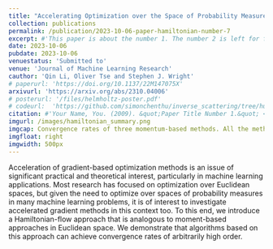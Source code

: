 ```yaml
---
title: "Accelerating Optimization over the Space of Probability Measures"
collection: publications
permalink: /publication/2023-10-06-paper-hamiltonian-number-7
excerpt: #'This paper is about the number 1. The number 2 is left for future work.'
date: 2023-10-06
pubdate: 2023-10-06
venuestatus: 'Submitted to'
venue: 'Journal of Machine Learning Research'
cauthor: 'Qin Li, Oliver Tse and Stephen J. Wright'
# paperurl: 'https://doi.org/10.1137/22M147075X'
arxivurl: 'https://arxiv.org/abs/2310.04006'
# posterurl: '/files/helmholtz-poster.pdf'
# codeurl:  'https://github.com/simonchenthu/inverse_scattering/tree/husimi'
citation: #'Your Name, You. (2009). &quot;Paper Title Number 1.&quot; <i>Journal 1</i>. 1(1).'
imgurl: /images/hamiltonian_summary.png
imgcap: Convergence rates of three momentum-based methods. All the methods share the same convergence rate to optimize a finite-dimensional function f(x) and a functional E[ρ].
imgfloat: right
imgwidth: 500px
---
```

Acceleration of gradient-based optimization methods is an issue of significant practical and theoretical interest, particularly in machine learning applications. Most research has focused on optimization over Euclidean spaces, but given the need to optimize over spaces of probability measures in many machine learning problems, it is of interest to investigate accelerated gradient methods in this context too. To this end, we introduce a Hamiltonian-flow approach that is analogous to moment-based approaches in Euclidean space. We demonstrate that algorithms based on this approach can achieve convergence rates of arbitrarily high order.